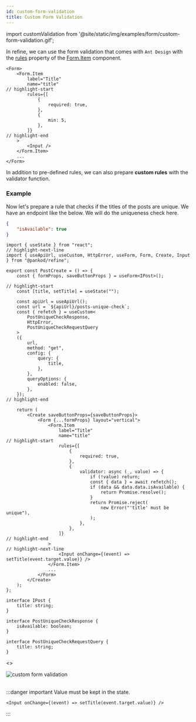 ```yaml
---
id: custom-form-validation
title: Custom Form Validation
---
```


import customValidation from '@site/static/img/examples/form/custom-form-validation.gif';

In refine, we can use the form validation that comes with `Ant Design` with the [rules](https://ant.design/components/form/#Rule) property of the [Form.Item](https://ant.design/components/form/#Form.Item) component.

```tsx
<Form>
    <Form.Item
        label="Title"
        name="title"
// highlight-start
        rules={[
            {
                required: true,
            },
            {
                min: 5,
            },
        ]}
// highlight-end
    >
        <Input />
    </Form.Item>
    ...
</Form>
```

In addition to pre-defined rules, we can also prepare **custom rules** with the validator function.

### Example

Now let's prepare a rule that checks if the titles of the posts are unique. We have an endpoint like the below. We will do the uniqueness check here.

```json title="https://api.fake-rest.refine.dev/posts-unique-check?title=Example"
{
    "isAvailable": true
}
```

```tsx
import { useState } from "react";
// highlight-next-line
import { useApiUrl, useCustom, HttpError, useForm, Form, Create, Input } from "@pankod/refine";

export const PostCreate = () => {
    const { formProps, saveButtonProps } = useForm<IPost>();

// highlight-start
    const [title, setTitle] = useState("");

    const apiUrl = useApiUrl();
    const url = `${apiUrl}/posts-unique-check`;
    const { refetch } = useCustom<
        PostUniqueCheckResponse,
        HttpError,
        PostUniqueCheckRequestQuery
    >
    ({
        url,
        method: "get",
        config: {
            query: {
                title,
            },
        },
        queryOptions: {
            enabled: false,
        },
    });
// highlight-end

    return (
        <Create saveButtonProps={saveButtonProps}>
            <Form {...formProps} layout="vertical">
                <Form.Item
                    label="Title"
                    name="title"
// highlight-start
                    rules={[
                        {
                            required: true,
                        },
                        {
                            validator: async (_, value) => {
                                if (!value) return;
                                const { data } = await refetch();
                                if (data && data.data.isAvailable) {
                                    return Promise.resolve();
                                }
                                return Promise.reject(
                                    new Error("'title' must be unique"),
                                );
                            },
                        },
                    ]}
// highlight-end
                >
// highlight-next-line
                    <Input onChange={(event) => setTitle(event.target.value)} />
                </Form.Item>
                ...
            </Form>
        </Create>
    );
};

interface IPost {
    title: string;
}

interface PostUniqueCheckResponse {
    isAvailable: boolean;
}

interface PostUniqueCheckRequestQuery {
    title: string;
}
```

<>
<div class="img-container">
    <div class="window">
        <div class="control red"></div>
        <div class="control orange"></div>
        <div class="control green"></div>
    </div>
    <img src={customValidation} alt="custom form validation" />
</div>
<br/>
</>

:::danger important
Value must be kept in the state.

```tsx
<Input onChange={(event) => setTitle(event.target.value)} />
```

:::

